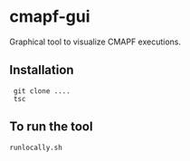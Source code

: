# cmapf-gui

Graphical tool to visualize CMAPF executions.

## Installation

     git clone ....
     tsc
    
## To run the tool

    runlocally.sh
    
    
